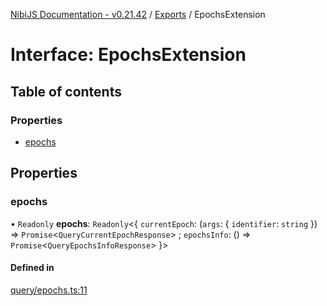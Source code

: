 [NibiJS Documentation - v0.21.42](../intro.md) / [Exports](../modules.md) / EpochsExtension

# Interface: EpochsExtension

## Table of contents

### Properties

- [epochs](EpochsExtension.md#epochs)

## Properties

### epochs

• `Readonly` **epochs**: `Readonly`<{ `currentEpoch`: (`args`: { `identifier`: `string`  }) => `Promise`<`QueryCurrentEpochResponse`\> ; `epochsInfo`: () => `Promise`<`QueryEpochsInfoResponse`\>  }\>

#### Defined in

[query/epochs.ts:11](https://github.com/NibiruChain/ts-sdk/blob/c08edb6/packages/nibijs/src/query/epochs.ts#L11)
